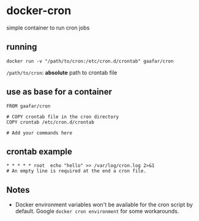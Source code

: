 # docker-cron
simple container to run cron jobs

## running
`docker run -v "/path/to/cron:/etc/cron.d/crontab" gaafar/cron`

`/path/to/cron`: **absolute** path to crontab file

## use as base for a container
```
FROM gaafar/cron

# COPY crontab file in the cron directory
COPY crontab /etc/cron.d/crontab

# Add your commands here
```

## crontab example
```
* * * * * root  echo "hello" >> /var/log/cron.log 2>&1
# An empty line is required at the end a cron file.
```

## Notes
- Docker environment variables won't be available for the cron script by default. Google `docker cron environment` for some workarounds.
